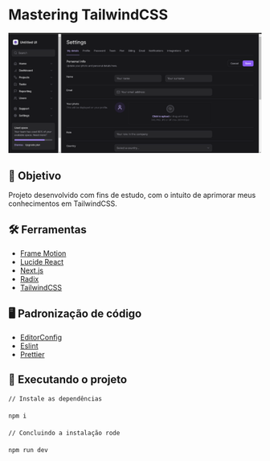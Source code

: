 # Mastering TailwindCSS

<div align="center">
	<img src="public/app.png" width="800"alt="first-screen"/>
</div>

## :dart: Objetivo

Projeto desenvolvido com fins de estudo, com o intuito de aprimorar meus
conhecimentos em TailwindCSS.

## :hammer_and_wrench: Ferramentas

- [Frame Motion](https://www.framer.com/motion/)
- [Lucide React](https://lucide.dev/)
- [Next.js](https://nextjs.org/)
- [Radix](https://radix-ui.com/)
- [TailwindCSS](https://tailwindcss.com/)

## :desktop_computer: Padronização de código

- [EditorConfig](https://editorconfig.org/)
- [Eslint](https://eslint.org/)
- [Prettier](https://prettier.io/)

## :rocket: Executando o projeto

```bash
// Instale as dependências

npm i

// Concluindo a instalação rode

npm run dev
```
